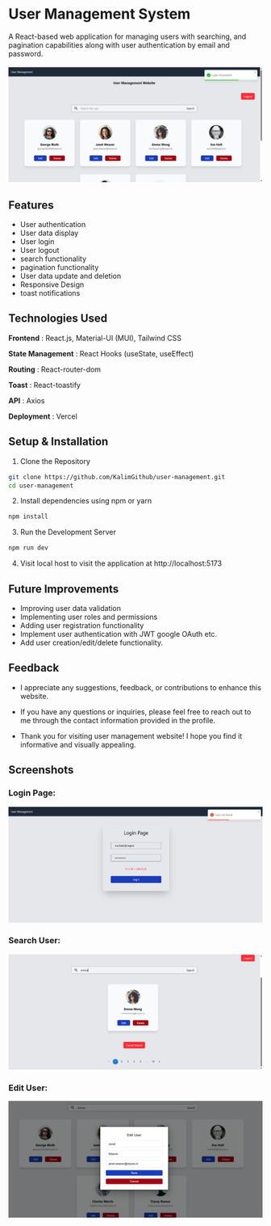 # User Management System

A React-based web application for managing users with searching, and pagination capabilities along with user authentication by email and password.

![User Management System](https://raw.githubusercontent.com/KalimGithub/user-management/refs/heads/main/src/assets/images/homepage.png)

## Features

- User authentication
- User data display
- User login
- User logout
- search functionality
- pagination functionality
- User data update and deletion
- Responsive Design
- toast notifications

## Technologies Used

**Frontend** : React.js, Material-UI (MUI), Tailwind CSS

**State Management** : React Hooks (useState, useEffect)

**Routing** : React-router-dom

**Toast** : React-toastify

**API** : Axios

**Deployment** : Vercel

## Setup & Installation

1. Clone the Repository

```bash
git clone https://github.com/KalimGithub/user-management.git
cd user-management
```

2. Install dependencies using npm or yarn

```bash
npm install
```

3. Run the Development Server

```bash
npm run dev
```

4. Visit local host to visit the application at http://localhost:5173

## Future Improvements

- Improving user data validation
- Implementing user roles and permissions
- Adding user registration functionality
- Implement user authentication with JWT google OAuth etc.
- Add user creation/edit/delete functionality.

## Feedback

- I appreciate any suggestions, feedback, or contributions to enhance this website.

- If you have any questions or inquiries, please feel free to reach out to me through the contact information provided in the profile.

- Thank you for visiting user management website! I hope you find it informative and visually appealing.
## Screenshots
### Login Page:
![Login Page](https://raw.githubusercontent.com/KalimGithub/user-management/refs/heads/main/src/assets/images/login.png)
### Search User:
![Search User](https://raw.githubusercontent.com/KalimGithub/user-management/refs/heads/main/src/assets/images/search.png)
### Edit User:
![Edit User](https://raw.githubusercontent.com/KalimGithub/user-management/refs/heads/main/src/assets/images/edituser.png)
